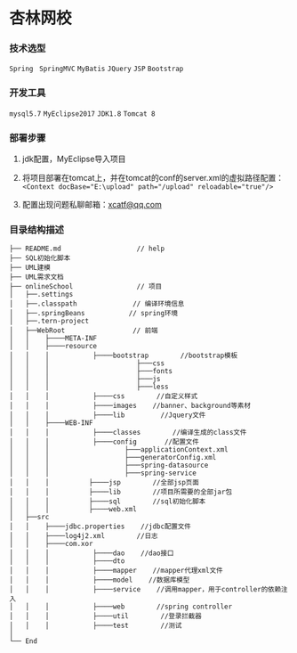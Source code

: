 杏林网校
===========================
### 技术选型
`Spring`  ` SpringMVC`  `MyBatis`  `JQuery`  `JSP`  `Bootstrap`

### 开发工具
`mysql5.7` `MyEclipse2017`  `JDK1.8`  `Tomcat 8`

### 部署步骤
1. jdk配置，MyEclipse导入项目


2. 将项目部署在tomcat上，并在tomcat的conf的server.xml的虚拟路径配置：
`<Context docBase="E:\upload" path="/upload" reloadable="true"/>`

3. 配置出现问题私聊邮箱：xcatf@qq.com


### 目录结构描述
```
├── README.md                   // help
├── SQL初始化脚本
├── UML建模
├── UML需求文档
├── onlineSchool                // 项目
│   ├──.settings
│   ├──.classpath              // 编译环境信息
│   ├──.springBeans           // spring环境
│   ├──.tern-project           
│   ├──WebRoot                 // 前端 
│   │    ├────META-INF
│   │    ├────resource   
│   │    │           ├────bootstrap        //bootstrap模板
│   │    │                      ├───css
│   │    │                      ├───fonts
│   │    │                      ├───js
│   │    │                      ├───less
│   │    │           ├────css        //自定义样式
│   │    │           ├────images    //banner、background等素材    
│   │    │           ├────lib         //Jquery文件
│   │    ├────WEB-INF
│   │    │           ├────classes        //编译生成的class文件
│   │    │           ├────config       //配置文件
│   │    │                   ├───applicationContext.xml
│   │    │                   ├───generatorConfig.xml
│   │    │                   ├───spring-datasource
│   │    │                   ├───spring-service
│   │    │          ├────jsp        //全部jsp页面
│   │    │          ├────lib        //项目所需要的全部jar包
│   │    │          ├────sql        //sql初始化脚本
│   │    │          ├────web.xml    
│   ├──src 
│   │    ├────jdbc.properties    //jdbc配置文件
│   │    ├────log4j2.xml        //日志
│   │    ├────com.xor 
│   │    │           ├────dao    //dao接口
│   │    │           ├────dto    
│   │    │           ├────mapper    //mapper代理xml文件
│   │    │           ├────model    //数据库模型
│   │    │           ├────service    //调用mapper，用于controller的依赖注入
│   │    │           ├────web        //spring controller
│   │    │           ├────util        //登录拦截器
│   │    │           ├────test        //测试
│
└── End
```


